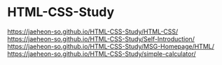# HTML-CSS-Study
 https://jaeheon-so.github.io/HTML-CSS-Study/HTML-CSS/  
 https://jaeheon-so.github.io/HTML-CSS-Study/Self-Introduction/  
 https://jaeheon-so.github.io/HTML-CSS-Study/MSG-Homepage/HTML/  
 https://jaeheon-so.github.io/HTML-CSS-Study/simple-calculator/  
